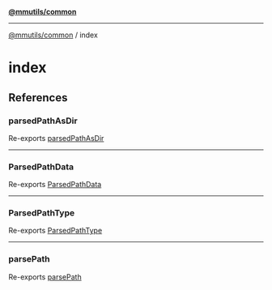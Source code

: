 [**@mmutils/common**](../README.md)

***

[@mmutils/common](../modules.md) / index

# index

## References

### parsedPathAsDir

Re-exports [parsedPathAsDir](../path/parsePath/functions/parsedPathAsDir.md)

***

### ParsedPathData

Re-exports [ParsedPathData](../path/parsePath/type-aliases/ParsedPathData.md)

***

### ParsedPathType

Re-exports [ParsedPathType](../path/parsePath/variables/ParsedPathType.md)

***

### parsePath

Re-exports [parsePath](../path/parsePath/functions/parsePath.md)
